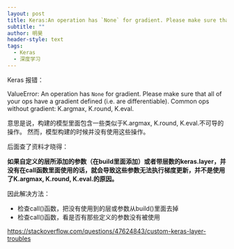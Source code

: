 ```yaml
---
layout: post
title: Keras:An operation has `None` for gradient. Please make sure that all of your ops have a gradient
subtitle: ""
author: 明昊
header-style: text
tags:
  - Keras
  - 深度学习
---
```


Keras 报错：

ValueError: An operation has `None` for gradient. Please make sure that all of your ops have a gradient defined (i.e. are differentiable). Common ops without gradient: K.argmax, K.round, K.eval.

意思是说，构建的模型里面包含一些类似于K.argmax, K.round, K.eval.不可导的操作。
然而，模型构建的时候并没有使用这些操作。

后面查了资料才晓得：

**如果自定义的层所添加的参数（在build里面添加）或者带层数的keras.layer，并没有在call函数里面使用的话，就会导致这些参数无法执行梯度更新，并不是使用了K.argmax, K.round, K.eval.的原因。**

因此解决方法：

 - 检查call()函数，把没有使用到的层或参数从build()里面去掉
 - 检查call()函数，看是否有那些定义的参数没有被使用

https://stackoverflow.com/questions/47624843/custom-keras-layer-troubles






